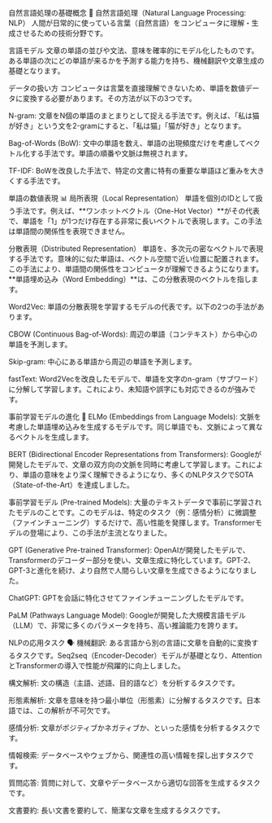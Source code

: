 
自然言語処理の基礎概念 🧠
自然言語処理（Natural Language Processing: NLP）
人間が日常的に使っている言葉（自然言語）をコンピュータに理解・生成させるための技術分野です。

言語モデル
文章の単語の並びや文法、意味を確率的にモデル化したものです。ある単語の次にどの単語が来るかを予測する能力を持ち、機械翻訳や文章生成の基礎となります。

データの扱い方
コンピュータは言葉を直接理解できないため、単語を数値データに変換する必要があります。その方法が以下の3つです。

N-gram: 文章をN個の単語のまとまりとして捉える手法です。例えば、「私は猫が好き」という文を2-gramにすると、「私は猫」「猫が好き」となります。

Bag-of-Words (BoW): 文中の単語を数え、単語の出現頻度だけを考慮してベクトル化する手法です。単語の順番や文脈は無視されます。

TF-IDF: BoWを改良した手法で、特定の文書に特有の重要な単語ほど重みを大きくする手法です。

単語の数値表現 📊
局所表現（Local Representation）
単語を個別のIDとして扱う手法です。例えば、**ワンホットベクトル（One-Hot Vector）**がその代表で、単語を「1」が1つだけ存在する非常に長いベクトルで表現します。この手法は単語間の関係性を表現できません。

分散表現（Distributed Representation）
単語を、多次元の密なベクトルで表現する手法です。意味的に似た単語は、ベクトル空間で近い位置に配置されます。この手法により、単語間の関係性をコンピュータが理解できるようになります。**単語埋め込み（Word Embedding）**は、この分散表現のベクトルを指します。

Word2Vec: 単語の分散表現を学習するモデルの代表です。以下の2つの手法があります。

CBOW (Continuous Bag-of-Words): 周辺の単語（コンテキスト）から中心の単語を予測します。

Skip-gram: 中心にある単語から周辺の単語を予測します。

fastText: Word2Vecを改良したモデルで、単語を文字のn-gram（サブワード）に分解して学習します。これにより、未知語や誤字にも対応できるのが強みです。

事前学習モデルの進化 🚀
ELMo (Embeddings from Language Models): 文脈を考慮した単語埋め込みを生成するモデルです。同じ単語でも、文脈によって異なるベクトルを生成します。

BERT (Bidirectional Encoder Representations from Transformers): Googleが開発したモデルで、文章の双方向の文脈を同時に考慮して学習します。これにより、単語の意味をより深く理解できるようになり、多くのNLPタスクでSOTA（State-of-the-Art）を達成しました。

事前学習モデル (Pre-trained Models): 大量のテキストデータで事前に学習されたモデルのことです。このモデルは、特定のタスク（例：感情分析）に微調整（ファインチューニング）するだけで、高い性能を発揮します。Transformerモデルの登場により、この手法が主流となりました。

GPT (Generative Pre-trained Transformer): OpenAIが開発したモデルで、Transformerのデコーダー部分を使い、文章生成に特化しています。GPT-2、GPT-3と進化を続け、より自然で人間らしい文章を生成できるようになりました。

ChatGPT: GPTを会話に特化させてファインチューニングしたモデルです。

PaLM (Pathways Language Model): Googleが開発した大規模言語モデル（LLM）で、非常に多くのパラメータを持ち、高い推論能力を誇ります。

NLPの応用タスク 🗣️
機械翻訳: ある言語から別の言語に文章を自動的に変換するタスクです。Seq2seq（Encoder-Decoder）モデルが基礎となり、AttentionとTransformerの導入で性能が飛躍的に向上しました。

構文解析: 文の構造（主語、述語、目的語など）を分析するタスクです。

形態素解析: 文章を意味を持つ最小単位（形態素）に分解するタスクです。日本語では、この解析が不可欠です。

感情分析: 文章がポジティブかネガティブか、といった感情を分析するタスクです。

情報検索: データベースやウェブから、関連性の高い情報を探し出すタスクです。

質問応答: 質問に対して、文章やデータベースから適切な回答を生成するタスクです。

文書要約: 長い文書を要約して、簡潔な文章を生成するタスクです。